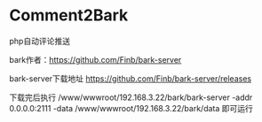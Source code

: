 # Comment2Bark
php自动评论推送

bark作者：https://github.com/Finb/bark-server

bark-server下载地址
https://github.com/Finb/bark-server/releases

下载完后执行
/www/wwwroot/192.168.3.22/bark/bark-server -addr 0.0.0.0:2111 -data /www/wwwroot/192.168.3.22/bark/data
即可运行
